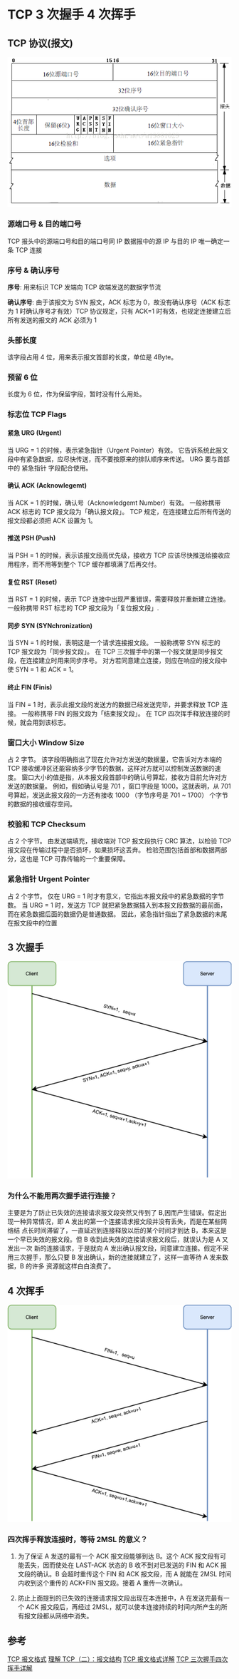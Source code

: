 # TCP 3 次握手 4 次挥手

## TCP 协议(报文)

![TCP报文格式](./_images/TCP报文格式.png)

### 源端口号 & 目的端口号

TCP 报头中的源端口号和目的端口号同 IP 数据报中的源 IP 与目的 IP 唯一确定一条 TCP 连接

### 序号 & 确认序号

**序号**: 用来标识 TCP 发端向 TCP 收端发送的数据字节流

**确认序号**: 由于该报文为 SYN 报文，ACK 标志为 0，故没有确认序号（ACK 标志为 1 时确认序号才有效）TCP 协议规定，只有 ACK=1 时有效，也规定连接建立后所有发送的报文的 ACK 必须为 1

### 头部长度

该字段占用 4 位，用来表示报文首部的长度，单位是 4Byte。

### 预留 6 位

长度为 6 位，作为保留字段，暂时没有什么用处。

### 标志位 TCP Flags

#### 紧急 URG (Urgent)

当 URG = 1 的时候，表示紧急指针（Urgent Pointer）有效。
它告诉系统此报文段中有紧急数据，应尽快传送，而不要按原来的排队顺序来传送。
URG 要与首部中的 紧急指针 字段配合使用。

#### 确认 ACK (Acknowlegemt)

当 ACK = 1 的时候，确认号（Acknowledgemt Number）有效。
一般称携带 ACK 标志的 TCP 报文段为「确认报文段」。
TCP 规定，在连接建立后所有传送的报文段都必须把 ACK 设置为 1。

#### 推送 PSH (Push)

当 PSH = 1 的时候，表示该报文段高优先级，接收方 TCP 应该尽快推送给接收应用程序，而不用等到整个 TCP 缓存都填满了后再交付。

#### 复位 RST (Reset)

当 RST = 1 的时候，表示 TCP 连接中出现严重错误，需要释放并重新建立连接。
一般称携带 RST 标志的 TCP 报文段为「复位报文段」.

#### 同步 SYN (SYNchronization)

当 SYN = 1 的时候，表明这是一个请求连接报文段。
一般称携带 SYN 标志的 TCP 报文段为「同步报文段」。
在 TCP 三次握手中的第一个报文就是同步报文段，在连接建立时用来同步序号。
对方若同意建立连接，则应在响应的报文段中使 SYN = 1 和 ACK = 1。

#### 终止 FIN (Finis)

当 FIN = 1 时，表示此报文段的发送方的数据已经发送完毕，并要求释放 TCP 连接。
一般称携带 FIN 的报文段为「结束报文段」。
在 TCP 四次挥手释放连接的时候，就会用到该标志。

### 窗口大小 Window Size

占 2 字节。
该字段明确指出了现在允许对方发送的数据量，它告诉对方本端的 TCP 接收缓冲区还能容纳多少字节的数据，这样对方就可以控制发送数据的速度。
窗口大小的值是指，从本报文段首部中的确认号算起，接收方目前允许对方发送的数据量。
例如，假如确认号是 701 ，窗口字段是 1000。这就表明，从 701 号算起，发送此报文段的一方还有接收 1000 （字节序号是 701 ~ 1700） 个字节的数据的接收缓存空间。

### 校验和 TCP Checksum

占 2 个字节。
由发送端填充，接收端对 TCP 报文段执行 CRC 算法，以检验 TCP 报文段在传输过程中是否损坏，如果损坏这丢弃。
检验范围包括首部和数据两部分，这也是 TCP 可靠传输的一个重要保障。

### 紧急指针 Urgent Pointer

占 2 个字节。
仅在 URG = 1 时才有意义，它指出本报文段中的紧急数据的字节数。
当 URG = 1 时，发送方 TCP 就把紧急数据插入到本报文段数据的最前面，而在紧急数据后面的数据仍是普通数据。
因此，紧急指针指出了紧急数据的末尾在报文段中的位置

## 3 次握手

![TCP3次握手](./_images/TCP3次握手.png)

### 为什么不能用两次握手进行连接？

主要是为了防止已失效的连接请求报文段突然又传到了 B,因而产生错误。假定出现一种异常情况，即 A 发出的第一个连接请求报文段并没有丢失，而是在某些网络结 点长时间滞留了，一直延迟到连接释放以后的某个时间才到达 B，本来这是一个早已失效的报文段。但 B 收到此失效的连接请求报文段后，就误认为是 A 又发出一次 新的连接请求，于是就向 A 发出确认报文段，同意建立连接。假定不采用三次握手，那么只要 B 发出确认，新的连接就建立了，这样一直等待 A 发来数据，B 的许多 资源就这样白白浪费了。

## 4 次挥手

![TCP4次挥手](./_images/TCP4次挥手.png)

### 四次挥手释放连接时，等待 2MSL 的意义？

1. 为了保证 A 发送的最有一个 ACK 报文段能够到达 B。这个 ACK 报文段有可能丢失，因而使处在 LAST-ACK 状态的 B 收不到对已发送的 FIN 和 ACK 报文段的确认。B 会超时重传这个 FIN 和 ACK 报文段，而 A 就能在 2MSL 时间内收到这个重传的 ACK+FIN 报文段。接着 A 重传一次确认。

2. 防止上面提到的已失效的连接请求报文段出现在本连接中，A 在发送完最有一个 ACK 报文段后，再经过 2MSL，就可以使本连接持续的时间内所产生的所有报文段都从网络中消失。

## 参考

[TCP 报文格式](https://www.cnblogs.com/shineyoung/p/10656914.html)
[理解 TCP（二）：报文结构](https://www.jianshu.com/p/421dd948a42a)
[TCP 报文格式详解](https://www.cnblogs.com/feng9exe/p/8058891.html)
[TCP 三次握手四次挥手详解](https://zhuanlan.zhihu.com/p/40013850)
